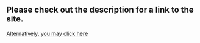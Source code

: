 ## Please check out the description for a link to the site.

[Alternatively, you may click here](http://DustinBracy.github.io) 